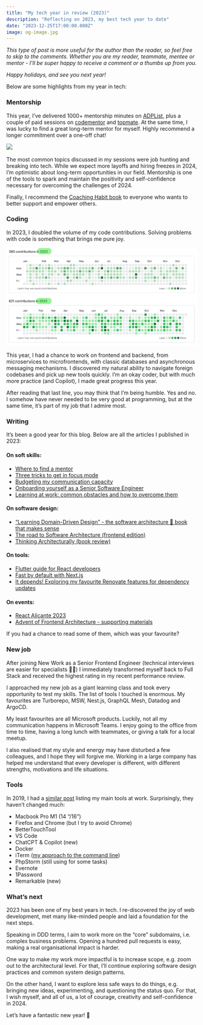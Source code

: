 ```yaml
---
title: "My tech year in review (2023)"
description: "Reflecting on 2023, my best tech year to date"
date: "2023-12-25T17:00:00.000Z"
image: og-image.jpg
---
```


_This type of post is more useful for the author than the reader, so feel free to skip to the comments. Whether you are my reader, teammate, mentee or mentor - I’ll be super happy to receive a comment or a thumbs up from you._

_Happy holidays, and see you next year!_

Below are some highlights from my year in tech:

### Mentorship

This year, I’ve delivered 1000+ mentorship minutes on [ADPList](https://adplist.org/mentors/kate-marshalkina), plus a couple of paid sessions on [codementor](https://www.codementor.io/@kalabro) and [topmate](https://topmate.io/kalabro). At the same time, I was lucky to find a great long-term mentor for myself. Highly recommend a longer commitment over a one-off chat!

<img src="/adplist-1000.png"><br>

The most common topics discussed in my sessions were job hunting and breaking into tech. While we expect more layoffs and hiring freezes in 2024, I’m optimistic about long-term opportunities in our field. Mentorship is one of the tools to spark and maintain the positivity and self-confidence necessary for overcoming the challenges of 2024.

Finally, I recommend the [Coaching Habit book](https://www.goodreads.com/book/show/29342515-the-coaching-habit) to everyone who wants to better support and empower others.

### Coding

In 2023, I doubled the volume of my code contributions. Solving problems with code is something that brings me pure joy.

<img src="github-2022-2023.png"><br>

This year, I had a chance to work on frontend and backend, from microservices to microfrontends, with classic databases and asynchronous messaging mechanisms. I discovered my natural ability to navigate foreign codebases and pick up new tools quickly. I’m an okay coder, but with much more practice (and Copilot), I made great progress this year.

After reading that last line, you may think that I’m being humble. Yes and no. I somehow have never needed to be very good at programming, but at the same time, it’s part of my job that I admire most.

### Writing

It’s been a good year for this blog. Below are all the articles I published in 2023:

#### On soft skills:

- [Where to find a mentor](https://kalabro.tech/where-to-find-mentor-2023/)
- [Three tricks to get in focus mode](https://kalabro.tech/focus-mode-three-tricks/)
- [Budgeting my communication capacity](https://kalabro.tech/communication-budget/)
- [Onboarding yourself as a Senior Software Engineer](https://kalabro.tech/onboarding-yourself/)
- [Learning at work: common obstacles and how to overcome them](https://kalabro.tech/learning-at-work/)

#### On software design:

- [“Learning Domain-Driven Design” - the software architecture 🐒 book that makes sense](https://kalabro.tech/learning-domain-driven-design-book/)
- [The road to Software Architecture (frontend edition)](https://kalabro.tech/road-to-software-architecture-frontend-edition/)
- [Thinking Architecturally (book review)](https://kalabro.tech/thinking-architecturally/)

#### On tools:

- [Flutter guide for React developers](https://kalabro.tech/flutter-for-react-developers/)
- [Fast by default with Next.js](https://kalabro.tech/fast-by-default-nextjs/)
- [It depends! Exploring my favourite Renovate features for dependency updates](https://kalabro.tech/it-depends-renovate/)

#### On events:

- [React Alicante 2023](https://kalabro.tech/react-alicante-2023/)
- [Advent of Frontend Architecture - supporting materials](https://kalabro.tech/advent-of-frontend-architecture-2023/)

If you had a chance to read some of them, which was your favourite?

### New job

After joining New Work as a Senior Frontend Engineer (technical interviews are easier for specialists 🤷‍♀️) I immediately transformed myself back to Full Stack and received the highest rating in my recent performance review.

I approached my new job as a giant learning class and took every opportunity to test my skills. The list of tools I touched is enormous. My favourites are Turborepo, MSW, Nest.js, GraphQL Mesh, Datadog and ArgoCD.

My least favourites are all Microsoft products. Luckily, not all my communication happens in Microsoft Teams. I enjoy going to the office from time to time, having a long lunch with teammates, or giving a talk for a local meetup.

I also realised that my style and energy may have disturbed a few colleagues, and I hope they will forgive me. Working in a large company has helped me understand that every developer is different, with different strengths, motivations and life situations.

### Tools

In 2019, I had a [similar post](https://kalabro.tech/my-tech-year-in-review-2019/) listing my main tools at work. Surprisingly, they haven’t changed much:

- Macbook Pro M1 (14 “/16”)
- Firefox and Chrome (but I try to avoid Chrome)
- BetterTouchTool
- VS Code
- ChatCPT & Copilot (new)
- Docker
- iTerm ([my approach to the command line](https://kalabro.tech/no-geek-command-line/))
- PhpStorm (still using for some tasks)
- Evernote
- 1Password
- Remarkable (new)

### What’s next

2023 has been one of my best years in tech. I re-discovered the joy of web development, met many like-minded people and laid a foundation for the next steps.

Speaking in DDD terms, I aim to work more on the “core” subdomains, i.e. complex business problems. Opening a hundred pull requests is easy, making a real organisational impact is harder.

One way to make my work more impactful is to increase scope, e.g. zoom out to the architectural level. For that, I’ll continue exploring software design practices and common system design patterns.

On the other hand, I want to explore less safe ways to do things, e.g. bringing new ideas, experimenting, and questioning the status quo. For that, I wish myself, and all of us, a lot of courage, creativity and self-confidence in 2024.

Let’s have a fantastic new year! 🎄
